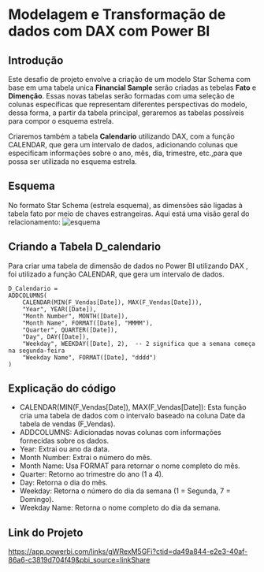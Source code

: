 # Modelagem e Transformação de dados com DAX com Power BI
## Introdução
Este desafio de projeto envolve a criação de um modelo Star Schema com base em uma tabela unica **Financial Sample**
serão criadas as tebelas **Fato** e **Dimenção**.
Essas novas tabelas serão formadas com uma seleção de colunas específicas que representam diferentes perspectivas do modelo, dessa forma, a partir da tabela 
principal, geraremos as tabelas possíveis para compor o esquema estrela.

Criaremos também a tabela **Calendario** utilizando DAX, com a função CALENDAR, que gera um intervalo de dados, adicionando colunas que especificam
informações sobre o ano, mês, dia, trimestre, etc.,para que possa ser utilizada no esquema estrela.
## Esquema
No formato Star Schema (estrela esquema), as dimensões são ligadas à tabela fato por meio de chaves estrangeiras. Aqui está uma visão geral do relacionamento:
![esquema](https://github.com/user-attachments/assets/9b1706e3-1395-4881-a866-f946d92828cb)
## Criando a Tabela D_calendario
Para criar uma tabela de dimensão de dados no Power BI utilizando DAX , foi utilizado a função CALENDAR, que gera um intervalo de dados.
```dax
D_Calendario = 
ADDCOLUMNS(
    CALENDAR(MIN(F_Vendas[Date]), MAX(F_Vendas[Date])),
    "Year", YEAR([Date]),
    "Month Number", MONTH([Date]),
    "Month Name", FORMAT([Date], "MMMM"),
    "Quarter", QUARTER([Date]),
    "Day", DAY([Date]),
    "Weekday", WEEKDAY([Date], 2),  -- 2 significa que a semana começa na segunda-feira
    "Weekday Name", FORMAT([Date], "dddd")
)
```
## Explicação do código
* CALENDAR(MIN(F_Vendas[Date]), MAX(F_Vendas[Date]): Esta função cria uma tabela de dados com o intervalo baseado na coluna Date da tabela de vendas (F_Vendas).
* ADDCOLUMNS: Adicionadas novas colunas com informações fornecidas sobre os dados.
* Year: Extrai ou ano da data.
* Month Number: Extrai o número do mês.
* Month Name: Usa FORMAT para retornar o nome completo do mês.
* Quarter: Retorno ao trimestre do ano (1 a 4).
* Day: Retorna o dia do mês.
* Weekday: Retorna o número do dia da semana (1 = Segunda, 7 = Domingo).
* Weekday Name: Retorna o nome completo do dia da semana.

## Link do Projeto
https://app.powerbi.com/links/gWRexM5GFi?ctid=da49a844-e2e3-40af-86a6-c3819d704f49&pbi_source=linkShare


